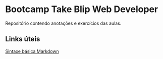 # Bootcamp Take Blip Web Developer

Repositório contendo anotações e exercícios das aulas.

## Links úteis

[Sintaxe básica Markdown](https://www.markdownguide.org/basic-syntax/)
